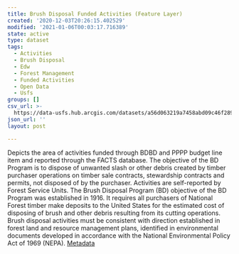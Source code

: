 ```yaml
---
title: Brush Disposal Funded Activities (Feature Layer)
created: '2020-12-03T20:26:15.402529'
modified: '2021-01-06T00:03:17.716389'
state: active
type: dataset
tags:
  - Activities
  - Brush Disposal
  - Edw
  - Forest Management
  - Funded Activities
  - Open Data
  - Usfs
groups: []
csv_url: >-
  https://data-usfs.hub.arcgis.com/datasets/a56d063219a7458abd09c46f28973f6f_8.csv?outSR=%7B%22latestWkid%22%3A4269%2C%22wkid%22%3A4269%7D
json_url: ''
layout: post

---
```

Depicts the area of activities funded through BDBD and PPPP budget line item and reported through the FACTS database. The objective of the BD Program is to dispose of unwanted slash or other debris created by timber purchaser operations on timber sale contracts, stewardship contracts and permits, not disposed of by the purchaser. Activities are self-reported by Forest Service Units. The Brush Disposal Program (BD) objective of the BD Program was established in 1916. It requires all purchasers of National Forest timber make deposits to the United States for the estimated cost of disposing of brush and other debris resulting from its cutting operations. Brush disposal activities must be consistent with direction established in forest land and resource management plans, identified in environmental documents developed in accordance with the National Environmental Policy Act of 1969 (NEPA). <a href='https://data.fs.usda.gov/geodata/edw/edw_resources/meta/S_USA.Activity_BrushDisposal.xml' target='_blank'>Metadata</a>
